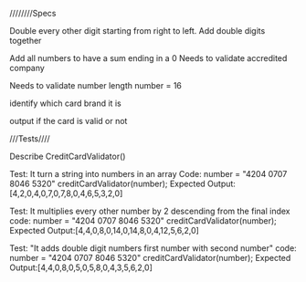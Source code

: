 ////////Specs

Double every other digit starting from right to left.
Add double digits together

Add all numbers to have a sum ending in a 0
Needs to validate accredited company 

Needs to validate number length number = 16

identify which card brand it is

output if the card is valid or not

///Tests////

Describe CreditCardValidator()

Test: It turn a string into numbers in an array
Code:
number = "4204 0707 8046 5320"
creditCardValidator(number);
Expected Output: [4,2,0,4,0,7,0,7,8,0,4,6,5,3,2,0]

Test: It multiplies every other number by 2 descending from the final index
code:
number = "4204 0707 8046 5320"
creditCardValidator(number);
Expected Output:[4,4,0,8,0,14,0,14,8,0,4,12,5,6,2,0]

Test: "It adds double digit numbers first number with second number"
code:
number = "4204 0707 8046 5320"
creditCardValidator(number);
Expected Output:[4,4,0,8,0,5,0,5,8,0,4,3,5,6,2,0]